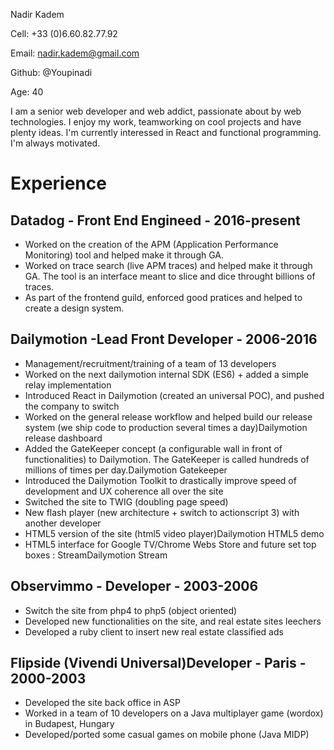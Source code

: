 Nadir Kadem

Cell: +33 (0)6.60.82.77.92

Email: nadir.kadem@gmail.com

Github: @Youpinadi

Age: 40

I am a senior web developer and web addict, passionate about by web technologies. I enjoy my work, teamworking on cool projects and have plenty ideas. I'm currently interessed in React and functional programming. I'm always motivated.


# Experience

## Datadog - Front End Engineed - 2016-present

- Worked on the creation of the APM (Application Performance Monitoring) tool and helped make it through GA.
- Worked on trace search (live APM traces) and helped make it through GA. The tool is an interface meant to slice and dice throught billions of traces.
- As part of the frontend guild, enforced good pratices and helped to create a design system.

## Dailymotion -Lead Front Developer - 2006-2016

- Management/recruitment/training of a team of 13 developers
- Worked on the next dailymotion internal SDK (ES6) + added a simple relay implementation
- Introduced React in Dailymotion (created an universal POC), and pushed the company to switch
- Worked on the general release workflow and helped build our release system (we ship code to production several times a day)Dailymotion release dashboard
- Added the GateKeeper concept (a configurable wall in front of functionalities) to Dailymotion. The GateKeeper is called hundreds of millions of times per day.Dailymotion Gatekeeper
- Introduced the Dailymotion Toolkit to drastically improve speed of development and UX coherence all over the site
- Switched the site to TWIG (doubling page speed)
- New flash player (new architecture + switch to actionscript 3) with another developer
- HTML5 version of the site (html5 video player)Dailymotion HTML5 demo
- HTML5 interface for Google TV/Chrome Webs Store and future set top boxes : StreamDailymotion Stream

## Observimmo - Developer - 2003-2006

- Switch the site from php4 to php5 (object oriented)
- Developed new functionalities on the site, and real estate sites leechers
- Developed a ruby client to insert new real estate classified ads

## Flipside (Vivendi Universal)Developer - Paris - 2000-2003
- Developed the site back office in ASP
- Worked in a team of 10 developers on a Java multiplayer game (wordox) in Budapest, Hungary
- Developed/ported some casual games on mobile phone (Java MIDP)
